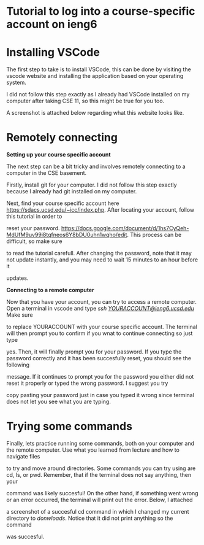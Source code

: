 # Tutorial to log into a course-specific account on ieng6

# Installing VSCode

The first step to take is to install VSCode, this can be done by visiting the vscode website and installing the application based on your operating system.

I did not follow this step exactly as I already had VSCode installed on my computer after taking CSE 11, so this might be true for you too. 

A screenshot is attached below regarding what this website looks like. 

# Remotely connecting

**Setting up your course specific account**

The next step can be a bit tricky and involves remotely connecting to a computer in the CSE basement.

Firstly, install git for your computer. I did not follow this step exactly because I already had git installed on my computer. 

Next, find your course specific account here https://sdacs.ucsd.edu/~icc/index.php. After locating your account, follow this tutorial in order to 

reset your password. https://docs.google.com/document/d/1hs7CyQeh-MdUfM9uv99i8tqfneos6Y8bDU0uhn1wqho/edit. This process can be difficult, so make sure

to read the tutorial carefull. After changing the password, note that it may not update instantly, and you may need to wait 15 minutes to an hour before it

updates. 

**Connecting to a remote computer**

Now that you have your account, you can try to access a remote computer. Open a terminal in vscode and type *ssh YOURACCOUNT@ieng6.ucsd.edu* Make sure 

to replace YOURACCOUNT with your course specific account. The terminal will then prompt you to confirm if you wnat to continue connecting so just type 

yes. Then, it will finally prompt you for your password. If you type the password correctly and it has been succesfully reset, you should see the following

message. If it continues to prompt you for the password you either did not reset it properly or typed the wrong password. I suggest you try 

copy pasting your password just in case you typed it wrong since terminal does not let you see what you are typing. 


# Trying some commands

Finally, lets practice running some commands, both on your computer and the remote computer. Use what you learned from lecture and how to navigate files

to try and move around directories. Some commands you can try using are cd, ls, or pwd. Remember, that if the terminal does not say anything, then your

command was likely succesful! On the other hand, if something went wrong or an error occurred, the terminal will print out the error. Below, I attached

a screenshot of a succesful cd command in which I changed my current directory to *donwloads*. Notice that it did not print anything so the command 

was succesful. 
